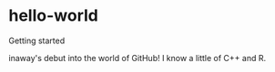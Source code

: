 # hello-world
Getting started

inaway's debut into the world of GitHub!
I know a little of C++ and R.

